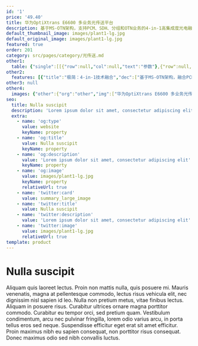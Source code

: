 ```yaml
---
id: '1'
price: '49.40'
title: 华为OptiXtrans E6600 多业务光传送平台
description: 基于MS-OTN架构，支持PCM、SDH、分组和OTN业务的4-in-1高集成度光电融合平台，并支持向下一代传送技术Liquid OTN平滑演进，为能源，交通，政府，银行等行业提供高效的传输解决方案。
default_thumbnail_image: images/plant1-lg.jpg
default_original_image: images/plant1-lg.jpg
featured: true
order: 201
category: src/pages/category/光传送.md
other1: 
  table: {"single":[[{"row":null,"col":null,"text":"参数"},{"row":null,"col":null,"text":"华为OptiXtrans E6616"},{"row":null,"col":null,"text":"华为OptiXtrans E6608"},{"row":null,"col":null,"text":"华为OptiXtrans E6608T"}],[{"row":null,"col":null,"text":"尺寸（高×深×宽）"},{"row":null,"col":null,"text":"221mm x 224mm x 442mm"},{"row":null,"col":null,"text":"88mm x 220mm x 442mm"},{"row":null,"col":null,"text":"88mm x 220mm x 442mm"}],[{"row":null,"col":null,"text":"重量（空机盒）"},{"row":null,"col":null,"text":"10.6kg"},{"row":null,"col":null,"text":"4.9kg"},{"row":null,"col":null,"text":"4.9kg"}],[{"row":null,"col":null,"text":"业务槽位"},{"row":null,"col":null,"text":"直流机盒：14\n交流机盒：12/10"},{"row":null,"col":null,"text":"直流机盒：6\n交流机盒：4"},{"row":null,"col":null,"text":"直流机盒：7\n交流机盒：5"}],[{"row":null,"col":null,"text":"交叉容量"},{"row":null,"col":null,"text":"OTN：2.8T\nPKT：920G\nSDH：160G H/20G L"},{"row":null,"col":null,"text":"OTN：700G\nPKT：400G\nSDH：45G H/5G L"},{"row":null,"col":null,"text":"N/A"}],[{"row":null,"col":null,"text":"最大波数"},{"row":null,"col":null,"text":"DWDM 80波\nCWDM 8波"},{"row":null,"col":null,"text":"DWDM 80波\nCWDM 8波"},{"row":null,"col":null,"text":"DWDM 80波\nCWDM 8波"}],[{"row":null,"col":null,"text":"中心波长范围"},{"row":null,"col":"3","text":"DWDM：1529.16nm～1560.61nm（C Band，ITU-T G.694.1）\nCWDM：1471nm～1611nm（S+C+L Band，ITU-T G.694.2）\n"}],[{"row":null,"col":null,"text":"单通道最大速率"},{"row":null,"col":"3","text":"200 Gbit/s"}],[{"row":null,"col":null,"text":"安装方式"},{"row":null,"col":"3","text":"19英寸机柜\nETSI 300mm深机柜，例如N63E、N63B、A63B"}],[{"row":null,"col":null,"text":"供电方式"},{"row":null,"col":"3","text":"110V AC ~ 220V AC，-48V DC ~ -60V DC"}]]}
other2:
  features: [{"title":"极简：4-in-1技术融合","dec":["基于MS-OTN架构，融合PCM/SDH/PKT/OTN技术，业务统一承载，简化网络，降低TCO"]},{"title":"超宽：带宽无忧","dec":["OTN容量单子架最大可达2.8T，单槽位支持200G接入容量；单波200G，最大支持80波DWDM，单纤容量16T"]},{"title":"智能：智能运维，化被动为主动","dec":["基于iMaster NCE-T 提供资源实时可视、敏捷业务发放，网络自动运维等丰富的功能"]}]
other3: null
other4:
  images: {"other":{"org":"other","img":["华为OptiXtrans E6600 多业务光传送平台.png"]}}
seo:
  title: Nulla suscipit
  description: 'Lorem ipsum dolor sit amet, consectetur adipiscing elit'
  extra:
    - name: 'og:type'
      value: website
      keyName: property
    - name: 'og:title'
      value: Nulla suscipit
      keyName: property
    - name: 'og:description'
      value: 'Lorem ipsum dolor sit amet, consectetur adipiscing elit'
      keyName: property
    - name: 'og:image'
      value: images/plant1-lg.jpg
      keyName: property
      relativeUrl: true
    - name: 'twitter:card'
      value: summary_large_image
    - name: 'twitter:title'
      value: Nulla suscipit
    - name: 'twitter:description'
      value: 'Lorem ipsum dolor sit amet, consectetur adipiscing elit'
    - name: 'twitter:image'
      value: images/plant1-lg.jpg
      relativeUrl: true
template: product
---
```


# Nulla suscipit

Aliquam quis laoreet lectus. Proin non mattis nulla, quis posuere mi. Mauris venenatis, magna at pellentesque commodo, lectus risus vehicula elit, nec dignissim nisl sapien id leo. Nulla non pretium metus, vitae finibus lectus. Aliquam in posuere risus. Curabitur ultrices ornare magna porttitor commodo. Curabitur eu tempor orci, sed pretium quam. Vestibulum condimentum, arcu nec pulvinar fringilla, lorem odio varius arcu, in porta tellus eros sed neque. Suspendisse efficitur eget erat sit amet efficitur. Proin maximus nibh eu sapien consequat, non porttitor risus consequat. Donec maximus odio sed nibh convallis luctus.